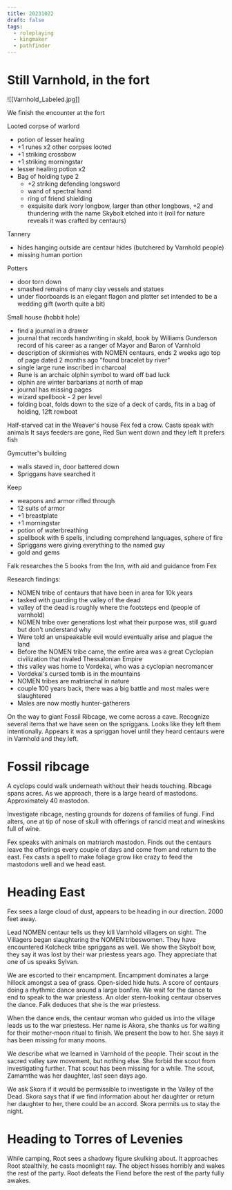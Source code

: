 ```yaml
---
title: 20231022
draft: false
tags:
  - roleplaying
  - kingmaker
  - pathfinder
---
```


# Still Varnhold, in the fort

![[Varnhold_Labeled.jpg]]

We finish the encounter at the fort 

Looted corpse of warlord
 - potion of lesser healing
 - +1 runes x2
other corpses looted
 - +1 striking crossbow
 - +1 striking morningstar
 - lesser healing potion x2
 - Bag of holding type 2
	 - +2 striking defending longsword
	 - wand of spectral hand
	 - ring of friend shielding
	 - exquisite dark ivory longbow, larger than other longbows, +2 and thundering with the name Skybolt etched into it (roll for nature reveals it was crafted by centaurs)

Tannery 
 - hides hanging outside are centaur hides (butchered by Varnhold people)
 - missing human portion

Potters
 - door torn down
 - smashed remains of many clay vessels and statues
 - under floorboards is an elegant flagon and platter set intended to be a wedding gift (worth quite a bit)

Small house (hobbit hole)
 - find a journal in a drawer
 - journal that records handwriting in skald, book by Williams Gunderson record of his career as a ranger of Mayor and Baron of Varnhold
 - description of skirmishes with NOMEN centaurs, ends 2 weeks ago top of page dated 2 months ago "found bracelet by river"
 - single large rune inscribed in charcoal
 - Rune is an archaic olphin symbol to ward off bad luck 
 - olphin are winter barbarians at north of map
 - journal has missing pages
 - wizard spellbook - 2 per level
 - folding boat, folds down to the size of a deck of cards, fits in a bag of holding, 12ft rowboat

Half-starved cat in the Weaver's house Fex fed a crow.
Casts speak with animals
It says feeders are gone, Red Sun went down and they left
It prefers fish

Gymcutter's building
- walls staved in, door battered down
- Spriggans have searched it

Keep
- weapons and armor rifled through
- 12 suits of armor
- +1 breastplate
- +1 morningstar
- potion of waterbreathing
- spellbook with 6 spells, including comprehend languages, sphere of fire
- Spriggans were giving everything to the named guy
- gold and gems

Falk researches the 5 books from the Inn, with aid and guidance from Fex

Research findings:
- NOMEN tribe of centaurs that have been in area for 10k years
- tasked with guarding the valley of the dead
- valley of the dead is roughly where the footsteps end (people of varnhold)
- NOMEN tribe over generations lost what their purpose was, still guard but don't understand why
- Were told an unspeakable evil would eventually arise and plague the land
- Before the NOMEN tribe came, the entire area was a great Cyclopian civilization that rivaled Thessalonian Empire
- this valley was home to Vordekai, who was a cyclopian necromancer
- Vordekai's cursed tomb is in the mountains
- NOMEN tribes are matriarchal in nature
- couple 100 years back, there was a big battle and most males were slaughtered
- Males are now mostly hunter-gatherers

On the way to giant Fossil Ribcage, we come across a cave. Recognize several items that we have seen on the spriggans. Looks like they left them intentionally. Appears it was a spriggan hovel until they heard centaurs were in Varnhold and they left. 

# Fossil ribcage

A cyclops could walk underneath without their heads touching. Ribcage spans acres. As we approach, there is a large heard of mastodons. Approximately 40 mastodon.

Investigate ribcage, nesting grounds for dozens of families of fungi. Find alters, one at tip of nose of skull with offerings of rancid meat and wineskins full of wine.

Fex speaks with animals on matriarch mastodon. Finds out the centaurs leave the offerings every couple of days and come from and return to the east. Fex casts a spell to make foliage grow like crazy to feed the mastodons well and we head east.

# Heading East

Fex sees a large cloud of dust, appears to be heading in our direction. 2000 feet away.

Lead NOMEN centaur tells us they kill Varnhold villagers on sight. The Villagers began slaughtering the NOMEN tribeswomen. They have encountered Kolcheck tribe spriggans as well. We show the Skybolt bow, they say it was lost by their war priestess years ago. They appreciate that one of us speaks Sylvan.

We are escorted to their encampment. Encampment dominates a large hillock amongst a sea of grass. Open-sided hide huts. A score of centaurs doing a rhythmic dance around a large bonfire. We wait for the dance to end to speak to the war priestess. An older stern-looking centaur observes the dance. Falk deduces that she is the war priestess.

When the dance ends, the centaur woman who guided us into the village leads us to the war priestess. Her name is Akora, she thanks us for waiting for their mother-moon ritual to finish. We present the bow to her. She says it has been missing for many moons.

We describe what we learned in Varnhold of the people. Their scout in the sacred valley saw movement, but nothing else. She forbid the scout from investigating further. That scout has been missing for a while. The scout, Zamamthe was her daughter, last seen days ago.

We ask Skora if it would be permissible to investigate in the Valley of the Dead. Skora says that if we find information about her daughter or return her daughter to her, there could be an accord. Skora permits us to stay the night.

# Heading to Torres of Levenies

While camping, Root sees a shadowy figure skulking about. It approaches Root stealthily, he casts moonlight ray. The object hisses horribly and wakes the rest of the party. Root defeats the Fiend before the rest of the party fully awakes.
